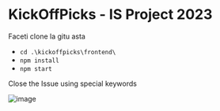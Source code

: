 # KickOffPicks - IS Project 2023

Faceti clone la gitu asta

- `cd .\kickoffpicks\frontend\`
- `npm install`
- `npm start`

Close the Issue using special keywords

  ![image](https://github.com/BRA-Team/kick-off-picks/assets/126898116/4ced00d2-8224-477a-ac4d-c004bd06b64f)

